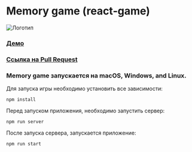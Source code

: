# Memory game (react-game)
![Логотип](https://i.ibb.co/23CZLc7/1.png)

### [Демо](https://lex-tp-react-game.netlify.app/#/)
### [Cсылка на Pull Request](https://github.com/Lex-tp/react-game/pull/1)
### Memory game запускается на macOS, Windows, and Linux.
Для запуска игры необходимо установить все зависимости:

    npm install

Перед запуском приложения, необходимо запустить сервер: 
    
    npm run server

После запуска сервера, запускается приложение:
    
    npm run start
